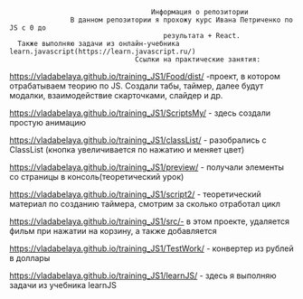                                        Информация о репозитории
                   В данном репозитории я прохожу курс Ивана Петриченко по JS c 0 до
                                          результата + React.
      Также выполняю задачи из онлайн-учебника learn.javascript(https://learn.javascript.ru/)
                                   Ссылки на практические занятия:
 https://vladabelaya.github.io/training_JS1/Food/dist/ -проект, в котором отрабатываем теорию по JS.
 Создали табы, таймер, далее будут модалки, взаимодействие скарточками, слайдер и др.
 
https://vladabelaya.github.io/training_JS1/ScriptsMy/ - здесь создали простую анимацию 

https://vladabelaya.github.io/training_JS1/classList/ - разобрались с ClassList
(кнопка увеличивается по нажатию и меняет цвет)

https://vladabelaya.github.io/training_JS1/preview/ - получали элементы со страницы в консоль(теоретический урок)

https://vladabelaya.github.io/training_JS1/script2/ - теоретический материал по созданию таймера,
смотрим за сколько отработал цикл

https://vladabelaya.github.io/training_JS1/src/- в этом проекте, удаляется фильм при нажатии на корзину, 
а также добавляется

https://vladabelaya.github.io/training_JS1/TestWork/ - конвертер из рублей в доллары

https://vladabelaya.github.io/training_JS1/learnJS/ - здесь я выполняю задачи из учебника learnJS
